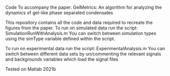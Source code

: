 Code To accompany the paper:
GelMetrics: An algorithm for analyzing the dynamics of gel-like phase separated condensates


This repository contains all the code and data required to recreate the figures from the paper.
To run on simulated data run the script: SimulationRunWithAnalysis.m
You can switch between simulation types using the simType variable defined within the script.

To run on experimental data run the script: ExperimentalAnalysis.m
You can switch between different data sets by un/commenting the relevant signals and backgrounds variables which load the signal files

Tested on Matlab 2021b

